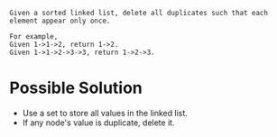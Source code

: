 	Given a sorted linked list, delete all duplicates such that each element appear only once.

	For example,
	Given 1->1->2, return 1->2.
	Given 1->1->2->3->3, return 1->2->3.

# Possible Solution

+ Use a set to store all values in the linked list.
+ If any node's value is duplicate, delete it.